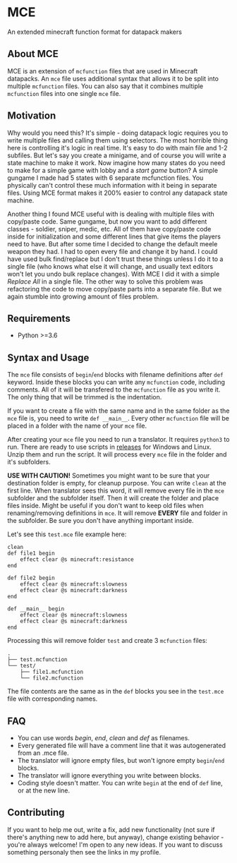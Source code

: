 # MCE

An extended minecraft function format for datapack makers

## About MCE

MCE is an extension of `mcfunction` files that are used in Minecraft datapacks. An `mce` file uses additional syntax that allows it to be split into multiple `mcfunction` files. You can also say that it combines multiple `mcfunction` files into one single `mce` file.

## Motivation

Why would you need this? It's simple - doing datapack logic requires you to write multiple files and calling them using selectors. The most horrible thing here is controlling it's logic in real time. It's easy to do with main file and 1-2 subfiles. But let's say you create a minigame, and of course you will write a state machine to make it work. Now imagine how many states do you need to make for a simple game with lobby and a *start game* button? A simple gungame I made had 5 states with 6 separate mcfunction files. You physically can't control these much information with it being in separate files. Using MCE format makes it 200% easier to control any datapack state machine.

Another thing I found MCE useful with is dealing with multiple files with copy/paste code. Same gungame, but now you want to add different classes - soldier, sniper, medic, etc. All of them have copy/paste code inside for initialization and some different lines that give items the players need to have. But after some time I decided to change the default meele weapon they had. I had to open every file and change it by hand. I could have used bulk find/replace but I don't trust these things unless I do it to a single file (who knows what else it will change, and usually text editors won't let you undo bulk replace changes). With MCE I did it with a simple *Replace All* in a single file. The other way to solve this problem was refactoring the code to move copy/paste parts into a separate file. But we again stumble into growing amount of files problem.

## Requirements

* Python >=3.6

## Syntax and Usage

The `mce` file consists of `begin`/`end` blocks with filename definitions after `def` keyword. Inside these blocks you can write any `mcfunction` code, including comments. All of it will be transfered to the `mcfunction` file as you write it. The only thing that will be trimmed is the indentation.

If you want to create a file with the same name and in the same folder as the `mce` file is, you need to write `def __main__`. Every other `mcfunction` file will be placed in a folder with the name of your `mce` file.

After creating your `mce` file you need to run a translator. It requires `python3` to run. There are ready to use scripts in [releases](https://github.com/benazarenko/MCE/releases) for Windows and Linux. Unzip them and run the script. It will process every `mce` file in the folder and it's subfolders.

**USE WITH CAUTION!**
Sometimes you might want to be sure that your destination folder is empty, for cleanup purpose. You can write `clean` at the first line. When translator sees this word, it will remove every file in the `mce` subfolder and the subfolder itself. Then it will create the folder and place files inside. Might be useful if you don't want to keep old files when renaming/removing definitions in `mce`.
It will remove **EVERY** file and folder in the subfolder. Be sure you don't have anything important inside.

Let's see this `test.mce` file example here:
```
clean
def file1 begin
	effect clear @s minecraft:resistance
end

def file2 begin
	effect clear @s minecraft:slowness
	effect clear @s minecraft:darkness
end

def __main__ begin
	effect clear @s minecraft:slowness
	effect clear @s minecraft:darkness
end
```

Processing this will remove folder `test` and create 3 `mcfunction` files:

```
.
├── test.mcfunction
└── test/
    ├── file1.mcfunction
    └── file2.mcfunction
```

The file contents are the same as in the `def` blocks you see in the `test.mce` file with corresponding names.

## FAQ

* You can use words *begin*, *end*, *clean* and *def* as filenames.
* Every generated file will have a comment line that it was autogenerated from an .mce file.
* The translator will ignore empty files, but won't ignore empty `begin`/`end` blocks.
* The translator will ignore everything you write between blocks.
* Coding style doesn't matter. You can write `begin` at the end of `def` line, or at the new line.

## Contributing

If you want to help me out, write a fix, add new functionality (not sure if there's anything new to add here, but anyway), change existing behavior - you're always welcome! I'm open to any new ideas. If you want to discuss something personaly then see the links in my profile.